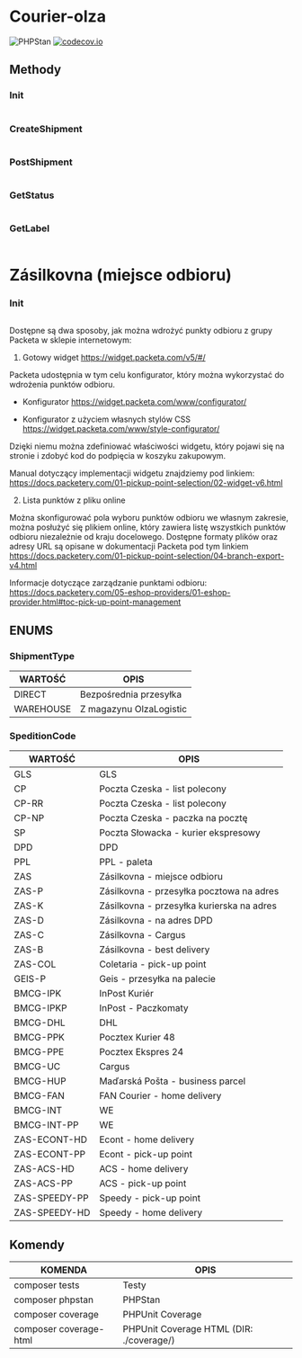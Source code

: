 # Courier-olza

![PHPStan](https://img.shields.io/badge/PHPStan-level%205-brightgreen.svg?style=flat) [![codecov.io](https://codecov.io/github/sylapi/courier-olza/coverage.svg)](https://codecov.io/github/sylapi/courier-olza/)

## Methody

### Init

```php

```

### CreateShipment

```php

```

### PostShipment

```php

```

### GetStatus

```php

```

### GetLabel

```php

```

# Zásilkovna (miejsce odbioru)

### Init

```php

```

Dostępne są dwa sposoby, jak można wdrożyć punkty odbioru z grupy Packeta w sklepie internetowym:

1. Gotowy widget https://widget.packeta.com/v5/#/

Packeta udostępnia w tym celu konfigurator, który można wykorzystać do wdrożenia punktów odbioru.

- Konfigurator https://widget.packeta.com/www/configurator/

- Konfigurator z użyciem własnych stylów CSS https://widget.packeta.com/www/style-configurator/

Dzięki niemu można zdefiniować właściwości widgetu, który pojawi się na stronie i zdobyć kod do podpięcia w koszyku zakupowym.

Manual dotyczący implementacji widgetu znajdziemy pod linkiem: https://docs.packetery.com/01-pickup-point-selection/02-widget-v6.html

2. Lista punktów z pliku online

Można skonfigurować pola wyboru punktów odbioru we własnym zakresie, można posłużyć się plikiem online, który zawiera listę wszystkich punktów odbioru niezależnie od kraju docelowego. Dostępne formaty plików oraz adresy URL są opisane w dokumentacji Packeta pod tym linkiem https://docs.packetery.com/01-pickup-point-selection/04-branch-export-v4.html

Informacje dotyczące zarządzanie punktami odbioru: https://docs.packetery.com/05-eshop-providers/01-eshop-provider.html#toc-pick-up-point-management

## ENUMS

### ShipmentType

| WARTOŚĆ | OPIS |
| ------ | ------ |
| DIRECT | Bezpośrednia przesyłka |
| WAREHOUSE | Z magazynu OlzaLogistic |

### SpeditionCode

| WARTOŚĆ | OPIS |
| ------ | ------ |
| GLS | GLS |
| CP | Poczta Czeska - list polecony |
| CP-RR | Poczta Czeska - list polecony |
| CP-NP | Poczta Czeska - paczka na pocztę |
| SP | Poczta Słowacka - kurier ekspresowy |
| DPD | DPD |
| PPL | PPL - paleta |
| ZAS | Zásilkovna - miejsce odbioru |
| ZAS-P | Zásilkovna - przesyłka pocztowa na adres |
| ZAS-K | Zásilkovna - przesyłka kurierska na adres |
| ZAS-D | Zásilkovna - na adres DPD |
| ZAS-C | Zásilkovna - Cargus |
| ZAS-B | Zásilkovna - best delivery |
| ZAS-COL | Coletaria - pick-up point |
| GEIS-P | Geis - przesyłka na palecie |
| BMCG-IPK | InPost Kuriér |
| BMCG-IPKP | InPost - Paczkomaty |
| BMCG-DHL | DHL |
| BMCG-PPK | Pocztex Kurier 48 |
| BMCG-PPE | Pocztex Ekspres 24 |
| BMCG-UC | Cargus |
| BMCG-HUP | Maďarská Pošta - business parcel |
| BMCG-FAN | FAN Courier - home delivery |
| BMCG-INT |  WE|DO (In Time) |
| BMCG-INT-PP | WE|DO (In Time) - výdejní |
| ZAS-ECONT-HD | Econt - home delivery |
| ZAS-ECONT-PP | Econt - pick-up point |
| ZAS-ACS-HD | ACS - home delivery |
| ZAS-ACS-PP | ACS - pick-up point |
| ZAS-SPEEDY-PP | Speedy - pick-up point |
| ZAS-SPEEDY-HD | Speedy - home delivery |


## Komendy

| KOMENDA | OPIS |
| ------ | ------ |
| composer tests | Testy |
| composer phpstan |  PHPStan |
| composer coverage | PHPUnit Coverage |
| composer coverage-html | PHPUnit Coverage HTML (DIR: ./coverage/) |
